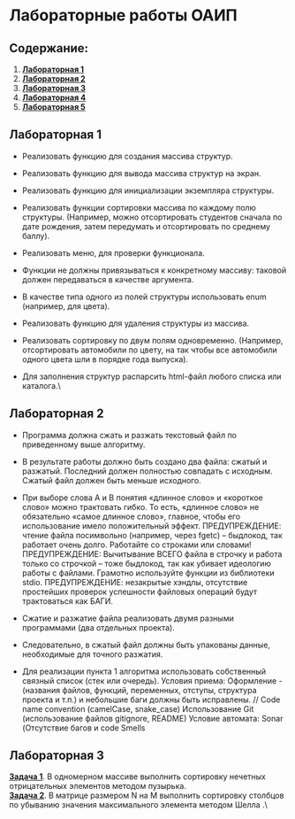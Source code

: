# Лабораторные работы ОАИП

## Содержание:

1. **[Лабораторная 1](#лабораторная-1)**
2. **[Лабораторная 2](#лабораторная-2)**
3. **[Лабораторная 3](#лабораторная-3)**
4. **[Лабораторная 4](#лабораторная-4)**
5. **[Лабораторная 5](#лабораторная-5)**

## Лабораторная 1

- Реализовать функцию для создания массива структур.
- Реализовать функцию для вывода массива структур на экран.
- Реализовать функцию для инициализации экземпляра структуры.
- Реализовать функции сортировки массива по каждому полю структуры. (Например, можно отсортировать студентов сначала по
  дате рождения, затем передумать и отсортировать по среднему баллу).
- Реализовать меню, для проверки функционала.

- Функции не должны привязываться к конкретному массиву: таковой должен передаваться в качестве аргумента.
- В качестве типа одного из полей структуры использовать enum (например, для цвета).
- Реализовать функцию для удаления структуры из массива.
- Реализовать сортировку по двум полям одновременно. (Например, отсортировать автомобили по цвету, на так чтобы все
  автомобили одного цвета шли в порядке года выпуска).
- Для заполнения структур распарсить html-файл любого списка или каталога.\

## Лабораторная 2

- Программа должна сжать и разжать текстовый файл по приведенному выше алгоритму.
- В результате работы должно быть создано два файла: сжатый и разжатый. Последний должен полностью совпадать с исходным.
  Сжатый файл должен быть меньше исходного.
- При выборе слова А и В понятия «длинное слово» и «короткое слово» можно трактовать гибко. То есть, «длинное слово» не
  обязательно «самое длинное слово», главное, чтобы его использование имело положительный эффект.
  ПРЕДУПРЕЖДЕНИЕ: чтение файла посимвольно (например, через fgetc) – быдлокод, так работает очень долго. Работайте со
  строками или словами!
  ПРЕДУПРЕЖДЕНИЕ: Вычитывание ВСЕГО файла в строчку и работа только со строчкой – тоже быдлокод, так как убивает
  идеологию работы с файлами. Грамотно используйте функции из библиотеки stdio.
  ПРЕДУПРЕЖДЕНИЕ: незакрытые хэндлы, отсутствие простейших проверок успешности файловых операций будут трактоваться как
  БАГИ.

- Сжатие и разжатие файла реализовать двумя разными программами (два отдельных проекта).
- Следовательно, в сжатый файл должны быть упакованы данные, необходимые для точного разжатия.

- Для реализации пункта 1 алгоритма использовать собственный связный список (стек или очередь).
  Условия приема:
  Оформление - (названия файлов, функций, переменных, отступы, структура проекта и т.п.) и небольшие баги должны быть
  исправлены. // Code name convention (camelCase, snake_case)
  Использование Git (использование файлов gitignore, README)
  Условие автомата: Sonar (Отсутствие багов и code Smells

## Лабораторная 3

**[Задача 1](https://github.com/ozumenko/labs/blob/master/lab5/task1.c)**. В одномерном массиве выполнить сортировку
нечетных отрицательных элементов методом пузырька.\
**[Задача 2](https://github.com/ozumenko/labs/blob/master/lab5/task2.c)**. В матрице размером N на M выполнить
сортировку столбцов по убыванию значения максимального элемента методом Шелла .\

